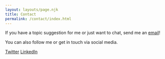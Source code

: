 ```yaml
---
layout: layouts/page.njk
title: Contact
permalink: /contact/index.html
---
```

If you have a topic suggestion for me or just want to chat, send me an [email](mailto:frontrowgreg@gmail.com)!

You can also follow me or get in touch via social media.

[Twitter](https://twitter.com/FrontRowGreg) [LinkedIn](https://www.linkedin.com/in/greg-vissing/)